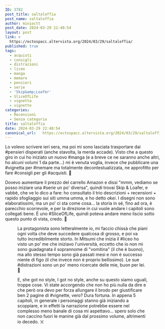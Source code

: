 ```yaml
---
ID: 3782
post_title: saltaloffia
post_name: saltaloffia
author: minioctt
post_date: 2024-03-29 22:40:54
layout: post
link: >
  https://octospacc.altervista.org/2024/03/29/saltaloffia/
published: true
tags:
  - acquisti
  - consigli
  - distrazioni
  - liceo
  - manga
  - memare
  - pensieri
  - serie
  - 'Skip&amp;Loafer'
  - SliceOfLife
  - vignetta
  - vignette
categories:
  - Recensioni
  - Senza categoria
title: saltaloffia
date: 2024-03-29 22:40:54
canonical_url:   https://octospacc.altervista.org/2024/03/29/saltaloffia/
---
```

<!-- wp:paragraph -->
<p>Lo volevo scrivere ieri sera, ma poi mi sono lasciata trasportare dai #pensieri disperati (anche stavolta, la merda accade). Visto che a questo giro in cui ho iniziato un nuovo #manga (e a breve ce ne saranno anche altri, ho alcuni volumi 1 da parte...) mi è venuta voglia, invece che pubblicare una #vignetta per #memare ma totalmente decontestualizzata, ne approfitto per fare #consigli per gli #acquisti. 💸</p>
<!-- /wp:paragraph -->

<!-- wp:paragraph -->
<p>Dovevo aumentare il prezzo del carrello Amazon e dissi "mmm, vediamo se posso iniziare una #serie un po' diversa", quindi trovai Skip &amp; Loafer, e vabbè, che ve lo dico a fare: ho consultato il trio descrizioni + recensioni + rapido sfogliaggio sui siti umma umma, e ho detto <em>okei</em>. I disegni non sono elaboratissimi, ma un po' ci sta come cosa... la storia in sé, fino ad ora, è parecchio scorrevole, e per la direzione in cui vuole andare i capitoli sono collegati bene. È uno #SliceOfLife, quindi poteva andare meno liscio sotto questo punto di vista, credo. 🧻</p>
<!-- /wp:paragraph -->

<!-- wp:paragraph -->
<p></p>
<!-- /wp:paragraph -->

<!-- wp:image {"id":3786,"sizeSlug":"large","linkDestination":"none"} -->
<figure class="wp-block-image size-large"><img src="{{site.cdnurl}}/assets/uploads/2024/03/image_editor_output_image1101499728-17117447061355891818781184089003-960x1346.jpg" alt="" class="wp-image-3786"/><figcaption class="wp-element-caption">La protagonista sono letteralmente io, mi faccio chissà che piani ogni volta che deve succedere qualcosa di grosso, e poi va tutto incredibilmente storto. In Mitsumi che inizia il #liceo ho visto un po' me che iniziavo l'università, eccetto che io non mi sono guadagnata il soprannome di "vomitina" (il che è buono), ma allo stesso tempo sono già passati mesi e non è successo niente di figo (il che invece non è proprio bellissimo). Le sue #distrazioni sono un po' meno ricercate delle mie, buon per lei. 🗿</figcaption></figure>
<!-- /wp:image -->

<!-- wp:paragraph -->
<p></p>
<!-- /wp:paragraph -->

<!-- wp:image {"id":3790,"sizeSlug":"large"} -->
<figure class="wp-block-image size-large"><img src="{{site.cdnurl}}/assets/uploads/2024/03/image_editor_output_image327918005-17117454001242847783510461773205-960x769.jpg" alt="" class="wp-image-3790"/><figcaption class="wp-element-caption">E, she got no style, I got no style, anche su questo siamo uguali, troppe cose. Vi state accorgendo che non ho più nulla da dire e che però ora devo per forza allungare il brodo per giustificare ben 2 pagine di #vignette, vero? Dura fortuna. In appena 5 capitoli, in generale i personaggi stanno già iniziando a scoppiare, e in effetti la narrazione potrebbe essere nel complesso meno banale di cosa mi aspettavo... spero solo che non caccino fuori le manine già dal prossimo volume, altrimenti io decedo. ☠️</figcaption></figure>
<!-- /wp:image -->